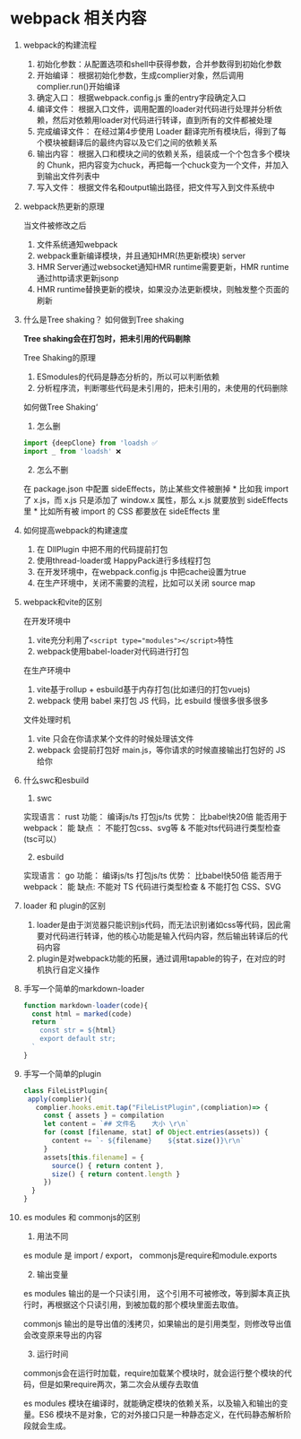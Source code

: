 # webpack 相关内容

1. webpack的构建流程

    1. 初始化参数：从配置选项和shell中获得参数，合并参数得到初始化参数
    2. 开始编译： 根据初始化参数，生成complier对象，然后调用complier.run()开始编译
    3. 确定入口： 根据webpack.config.js 重的entry字段确定入口
    4. 编译文件： 根据入口文件，调用配置的loader对代码进行处理并分析依赖，然后对依赖用loader对代码进行转译，直到所有的文件都被处理
    5. 完成编译文件： 在经过第4步使用 Loader 翻译完所有模块后，得到了每个模块被翻译后的最终内容以及它们之间的依赖关系
    6. 输出内容： 根据入口和模块之间的依赖关系，组装成一个个包含多个模块的 Chunk，把内容变为chuck，再把每一个chuck变为一个文件，并加入到输出文件列表中
    7. 写入文件： 根据文件名和output输出路径，把文件写入到文件系统中

 2. webpack热更新的原理
 
    当文件被修改之后

    1. 文件系统通知webpack
    2. webpack重新编译模块，并且通知HMR(热更新模块) server
    3. HMR Server通过websocket通知HMR runtime需要更新，HMR runtime通过http请求更新jsonp
    4. HMR runtime替换更新的模块，如果没办法更新模块，则触发整个页面的刷新
  
 3. 什么是Tree shaking？ 如何做到Tree shaking

    **Tree shaking会在打包时，把未引用的代码剔除**

    Tree Shaking的原理

    1. ESmodules的代码是静态分析的，所以可以判断依赖
    2. 分析程序流，判断哪些代码是未引用的，把未引用的，未使用的代码删除

    如何做Tree Shaking‘

    1. 怎么删

      ```js
      import {deepClone} from 'loadsh ✅
      import _ from 'loadsh' ❌
      ```

    2. 怎么不删

      在 package.json 中配置 sideEffects，防止某些文件被删掉
        * 比如我 import 了 x.js，而 x.js 只是添加了 window.x 属性，那么 x.js 就要放到
        sideEffects 里
        * 比如所有被 import 的 CSS 都要放在 sideEffects 里

 4. 如何提高webpack的构建速度
 
    1. 在 DllPlugin 中把不用的代码提前打包
    2. 使用thread-loader或 HappyPack进行多线程打包
    3. 在开发环境中，在webpack.config.js 中把cache设置为true
    4. 在生产环境中，关闭不需要的流程，比如可以关闭 source map
    
  5. webpack和vite的区别
  
      在开发环境中

        1. vite充分利用了`<script type="modules"></script>`特性
        2. webpack使用babel-loader对代码进行打包

      在生产环境中

        1. vite基于rollup + esbuild基于内存打包(比如递归的打包vuejs)
        2. webpack 使用 babel 来打包 JS 代码，比 esbuild 慢很多很多很多

      文件处理时机

        1. vite 只会在你请求某个文件的时候处理该文件
        2. webpack 会提前打包好 main.js，等你请求的时候直接输出打包好的 JS 给你
        
        
6. 什么swc和esbuild

    1. swc
    
      实现语言： rust
      功能： 编译js/ts 打包js/ts
      优势： 比babel快20倍
      能否用于webpack： 能
      缺点 ： 不能打包css、svg等 & 不能对ts代码进行类型检查(tsc可以）
      
    2. esbuild
    
      实现语言： go
      功能： 编译js/ts 打包js/ts
      优势： 比babel快50倍
      能否用于webpack： 能
      缺点: 不能对 TS 代码进行类型检查 & 不能打包 CSS、SVG
      
      
7. loader 和 plugin的区别
  
     1. loader是由于浏览器只能识别js代码，而无法识别诸如css等代码，因此需要对代码进行转译，他的核心功能是输入代码内容，然后输出转译后的代码内容
     2. plugin是对webpack功能的拓展，通过调用tapable的钩子，在对应的时机执行自定义操作
     
8. 手写一个简单的markdown-loader

    ```js
    function markdown-loader(code){
      const html = marked(code)
      return `
        const str = ${html}
        export default str;
      `
    }
    ```
9. 手写一个简单的plugin

   ```js
   class FileListPlugin{
    apply(complier){
      complier.hooks.emit.tap("FileListPlugin",(compliation)=> {
        const { assets } = compilation
        let content = `## 文件名    大小 \r\n`
        for (const [filename, stat] of Object.entries(assets)) {
          content += `- ${filename}    ${stat.size()}\r\n`
        }
        assets[this.filename] = {
          source() { return content },
          size() { return content.length }
        })
     }
   }
   ```
      
      
10. es modules 和 commonjs的区别

    1. 用法不同

     es module 是 import / export， commonjs是require和module.exports

    2. 输出变量

      es modules 输出的是一个只读引用， 这个引用不可被修改，等到脚本真正执行时，再根据这个只读引用，到被加载的那个模块里面去取值。

      commonjs 输出的是导出值的浅拷贝，如果输出的是引用类型，则修改导出值会改变原来导出的内容

    3. 运行时间

      commonjs会在运行时加载，require加载某个模块时，就会运行整个模块的代码，但是如果require两次，第二次会从缓存去取值

      es modules 模块在编译时，就能确定模块的依赖关系，以及输入和输出的变量。ES6 模块不是对象，它的对外接口只是一种静态定义，在代码静态解析阶段就会生成。

